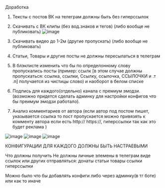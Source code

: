 Доработка

1. Тексты с постов ВК на телеграм должны быть без гиперссылок
2. Скачивать с ВК клипы (без вод.знаков и тегов) (либо вообще не публиковать)
![image](https://github.com/tojifushigura/vktgbot/assets/173146836/4c89c5d3-9d8f-45ab-8643-6eabfb95b19a)

3. Скачивать видео до 1-2м (другие пропускать) (либо вообще не публиковать)
4. Статьи, Товары и другие посты не должны пересылаться в телеграм
5. В блэклисте изменить что бы по определонному слову пропускались посты (пример: ссылк [в этом случае должны пропускаться: ссылка, ссылки, Ссылку, ссылочка, ССЫЛОЧКИ и .т .п] получается из чистицы слово) и наоборот в белом списке
6. Подпись для каждого(отдельно) канала с премиум эмодзи. (возможно придется сделать админку для настройки конфигов что бы преимум эмодзи работало).
7. Анализ комментариев от автора (если автор под постом пишет, указывается ссылка то пост пропускается можно привязять к комменту автора если есть http:// https://, гиперссылки так как это будет реклама )


![image](https://github.com/tojifushigura/vktgbot/assets/173146836/416d81dc-5c17-4022-a9af-40cff77d9002)
![image](https://github.com/tojifushigura/vktgbot/assets/173146836/68120393-102d-4bc3-91c2-ed980c9dcaa9)
![image](https://github.com/tojifushigura/vktgbot/assets/173146836/acb3705a-6989-4ea7-9312-f9a859761aa5)


КОНФИГУРАЦИИ ДЛЯ КАЖДОГО ДОЛЖНЫ БЫТЬ НАСТРАЕВЫМИ

Что должны получить
Не должны личные элемены в телеграм виде ссылок или других отправляться:
донаты
статьи
товары
ссылки
гиперссылки

Можно было что бы добавлять конфиги либо через админку(в тг боте) или как то иначе
